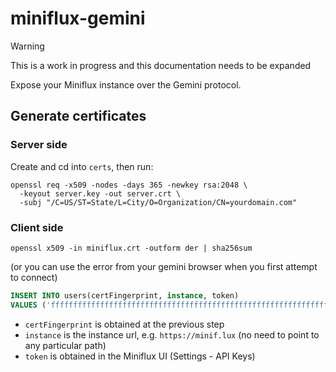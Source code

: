 # miniflux-gemini

> [!WARNING]
> This is a work in progress and this documentation needs to be expanded

Expose your Miniflux instance over the Gemini protocol.

## Generate certificates

### Server side

Create and cd into `certs`, then run:

```
openssl req -x509 -nodes -days 365 -newkey rsa:2048 \
  -keyout server.key -out server.crt \
  -subj "/C=US/ST=State/L=City/O=Organization/CN=yourdomain.com"
```


### Client side

```
openssl x509 -in miniflux.crt -outform der | sha256sum
```
(or you can use the error from your gemini browser when you first attempt to connect)

```sql
INSERT INTO users(certFingerprint, instance, token)
VALUES ('ffffffffffffffffffffffffffffffffffffffffffffffffffffffffffffffff', 'https://mini.flux', 'aaaaaaaaaaaaaaaaaaaaaaaaaaaaaaaaaaaaaa-bbbb=');
```
* `certFingerprint` is obtained at the previous step
* `instance` is the instance url, e.g. `https://minif.lux` (no need to point to any particular path)
* `token` is obtained in the Miniflux UI (Settings - API Keys)
